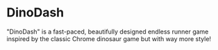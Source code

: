 # DinoDash
"DinoDash" is a fast-paced, beautifully designed endless runner game inspired by the classic Chrome dinosaur game but with way more style!
